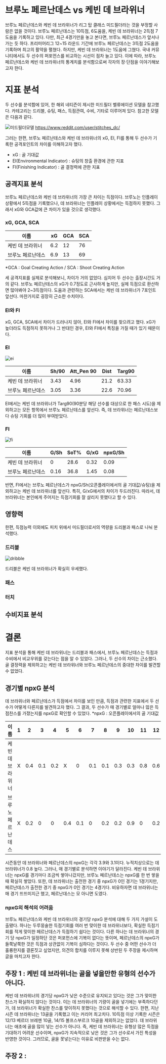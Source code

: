 # 브루노 페르난데스 vs 케빈 데 브라위너
 브루노 페르난데스와 케빈 데 브라위너가 리그 탑 클래스 미드필더라는 것을 부정할 사람은 없을 것이다. 브루노 페르난데스는 10득점, 6도움을, 케빈 데 브라위너는 2득점 7도움을 기록하고 있다. 다만, 최근 4경기만을 놓고 본다면, 브루노 페르난데스가 앞서나가는 듯 하다. 프리미어리그 12~15 라운드 기간에 브루노 페르난데스는 3득점 2도움을 기록하며 최고의 활약을 펼쳤다. 하지만, 케빈 데 브라위너는 1도움에 그쳤다. 국내 커뮤니티에서도 두 선수의 퍼포먼스를 비교하는 시선이 점차 늘고 있다. 이에 따라, 브루노 페르난데스와 케빈 데 브라위너의 통계치를 분석함으로써 각자의 장·단점을 이야기해보고자 한다. 

# 지표 분석
 두 선수를 분석함에 있어, 한 해외 네티즌이 제시한 미드필더 벨류에이션 모델을 참고했다. 카테고리는 드리블, 슈팅, 패스, 득점관여, 수비, 기타로 이루어져 있다. 참고한 모델은 다음과 같다. 

![미드필더모델](https://user-images.githubusercontent.com/75112520/103230367-9e8ee480-4978-11eb-93b6-e09950f9619e.png)
https://www.reddit.com/user/stitches_dc/

 그러는 한편, 브루노 페르난데스와 케빈 데 브라위너의 xG, EI, FI를 통해 두 선수가 기록한 공격포인트의 차이를 이해하고자 했다. 

* xG : 골 기대값
* EI(Environmental Indicator) : 슈팅의 창출 환경에 관한 지표
* FI(Finishing Indicator) : 골 결정력에 관한 지표

## 공격지표 분석
 브루노 페르난데스와 케빈 데 브라위너의 가장 큰 차이는 득점이다. 브루노는 인플레이 상황에서 5득점을 기록했으나, 데 브라위너는 인플레이 상황에서는 득점하지 못했다. 그래서 xG와 GCA값에 큰 차이가 있을 것으로 생각했다. 

### xG, GCA, SCA
이름|xG|GCA|SCA
-----|-----|-----|-----
케빈 데 브라위너|6.2|12|76
브루노 페르난데스|6.9|13|69

*GCA : Goal Creating Action / SCA : Shoot Creating Action 

 세 공격지표를 실제로 분석해보니, 차이가 거의 없었다. 심지어 두 선수는 출장시간도 거의 같다. 브루노 페르난데스의 xG가 0.7정도로 근사하게 높지만, 실제 득점으로 환산하면 많아봐야 2~3득점이다. 도움과 관련하는 SCA에서는 케빈 데 브라위너가 7포인트 앞선다. 마찬가지로 굉장히 근소한 수치이다. 

### EI와 FI
 xG, GCA, SCA에서 차이가 드러나지 않아, EI와 FI에서 차이를 찾으려고 했다. xG가 높더라도 득점하지 못하거나 그 반대인 경우, EI와 FI에서 특징을 가질 때가 있기 때문이다. 

### EI
![ei](https://user-images.githubusercontent.com/75112520/103230531-0f360100-4979-11eb-9609-f7b64e126d85.png)

이름|Sh/90|Att_Pen 90|Dist|Targ90
-----|-----|-----|-----|-----
케빈 데 브라위너|3.43|4.96|21.2|63.33
브루노 페르난데스|3.05|3.36|22.6|70.96

 EI에서는 케빈 데 브라위너가 Targ90(90분당 해당 선수를 대상으로 한 패스 시도)을 제외하고는 모든 항목에서 브루노 페르난데스를 앞선다. 즉, 데 브라위너는 페르난데스보다 슈팅 기회를 더 많이 부여받았다. 

### FI
![fi](https://user-images.githubusercontent.com/75112520/103230534-10672e00-4979-11eb-9694-82dc62be1992.png)

이름|G/Sh|SoT%|G/xG|npxG/Sh
-----|-----|-----|-----|-----
케빈 데 브라위너|0|28.6|0.32|0.09
브루노 페르난데스|0.16|36.8|1.45|0.08

 반면, FI에서는 브루노 페르난데스가 npxG/Sh(오픈플레이에서의 골 기대값/슈팅)을 제외하고는 케빈 데 브라위너를 앞선다. 특히, G/xG에서의 차이가 두드러진다. 따라서, 데 브라위너는 본인에게 주어지는 득점기회를 잘 살리지 못했다고 할 수 있다. 

 

## 영향력
 한편, 득점능력 이외에도 피치 위에서 미드필더로서의 역량을 드리블과 패스로 나눠 분석했다. 
### 드리블
![dribble](https://user-images.githubusercontent.com/75112520/103230637-460c1700-4979-11eb-81cb-74b6def19590.png)
 
  드리블은 케빈 데 브라위너가 확실히 우세했다. 
  
  
### 패스
### 터치

## 수비지표 분석

# 결론
 지표 분석을 통해 케빈 데 브라위너는 드리블과 패스에서, 브루노 페르난데스는 득점과 수비에서 비교우위를 갖는다는 점을 알 수 있었다. 그러나, 두 선수의 차이는 근소했다. 골 결정력을 제외하고는 케빈 데 브라위너와 브루노 페르난데스의 중대한 차이를 발견할 수 없었다. 

## 경기별 npxG 분석
 데 브라위너와 페르난데스가 득점에서 차이를 보인 만큼, 득점과 관련한 지표에서 두 선수가 어떻게 다른지를 발견하고자 했다. 그 결과, 두 선수가 매 경기별로 얼마나 많은 득점찬스를 가졌는지를 npxG로 확인할 수 있었다. 
 *npxG : 오픈플레이에서의 골 기대값
 
이름|1|2|3|4|5|6|7|8|9|10|11|12|13|14|15|계
-----|-----|-----|-----|-----|-----|-----|-----|-----|-----|-----|-----|-----|-----|-----|-----|-----
케빈 데 브라위너|X|0.4|0.1|0.2|X|0|0.1|0.1|0.3|0.3|0.8|0.6|0.3|0.2|0.4|3.9
브루노 페르난데스|X|0.2|0|0|0.4|0.1|0|0.2|0.2|0.9|0|0.2|0|0.2|0.6|3.1

 시즌동안 데 브라위너와 페르난데스의 npxG는 각각 3.9와 3.1이다. 누적치상으로는 데 브라위너가 0.8 높다. 그러나, 매 경기별로 분석하면 이야기가 달라진다. 케빈 데 브라위너는 npxG를 경기마다 조금씩 쌓아나갔지만, 브루노 페르난데스는 npxG를 한 번 쌓을 때 확실히 쌓았다. 또한, 데 브라위너는 출전한 경기 중 npxG가 0인 경기는 1경기지만, 페르난데스가 출전한 경기 중 npxG가 0인 경기는 4경기다. 비유하자면 데 브라위너는 매 경기 뜨뜨미지근 했고, 페르난데스는 모 아니면 도였다. 
 
### npxG의 해석의 어려움 
 브루노 페르난데스와 케빈 데 브라위너의 경기당 npxG 분석에 대해 두 가지 가설이 도출됐다. 하나는 두루뭉술한 득점기회를 여러 번 맞이한 데 브라위너보다, 확실한 득점기회를 적게 맞이한 페르난데스가 득점하기 쉽다는 것이다. 다른 하나는 데 브라위너의 경기 당 npxG가 일정하단 것은 퍼포먼스에 기복이 없다는 뜻이며, 페르난데스의 npxG가 들쭉날쭉한 것은 득점과 상관없이 기복이 심하다는 것이다. 두 선수 중 어떤 선수가 더 훌륭한지를 결론짓고 싶었지만, 의견의 합치를 이루지 못해 상반된 두 주장을 제시하며 글을 마치고자 한다. 
 
## 주장 1 : 케빈 데 브라위너는 골을 넣을만한 유형의 선수가 아니다. 
 케빈 데 브라위너의 경기당 npxG가 낮은 수준으로 유지되고 있다는 것은 그가 맞이한 찬스가 확실하지 않다는 것이다. 이는 데 브라위너의 기량이 골을 넣기에는 부족하다던가, 데 브라위너가 확실한 찬스를 맞이하지 못했다는 것으로 해석할 수 있다. 한편, 지난 시즌 데 브라위너는 13골을 기록했고 이는 커리어 최고치다. 10득점 이상 기록한 시즌은 12/13 베르더 브레멘 10골, 14/15 볼프스부르크 10골을 제외하고는 없었다. 데 브라위너는 애초에 골을 많이 넣는 선수가 아니다. 즉, 케빈 데 브라위너는 유형상 많은 득점을 기대하기 어려운 선수이며, npxG가 지속적으로 낮은 것은 그가 선수로서 가진 특성을 반영한 것이다. 그러므로, 골을 못넣는다는 이유로 비판받을 수는 없다. 
 
## 주장 2 : 
 
